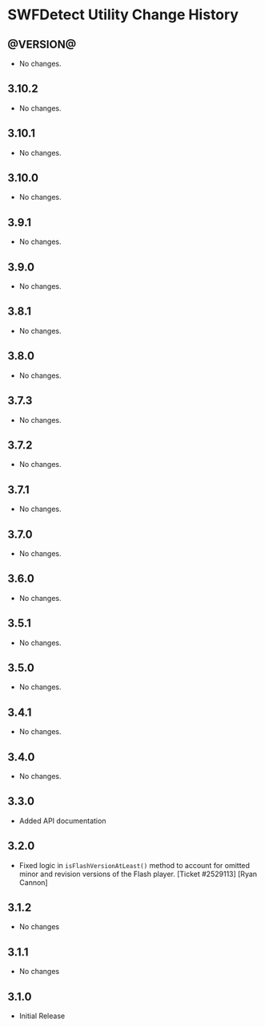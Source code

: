 SWFDetect Utility Change History
================================

@VERSION@
------

* No changes.

3.10.2
------

* No changes.

3.10.1
------

* No changes.

3.10.0
------

* No changes.

3.9.1
-----

* No changes.

3.9.0
-----

* No changes.

3.8.1
-----

* No changes.

3.8.0
-----

  * No changes.

3.7.3
-----

* No changes.

3.7.2
-----

* No changes.

3.7.1
-----

* No changes.


3.7.0
-----

* No changes.

3.6.0
-----

* No changes.

3.5.1
-----

* No changes.

3.5.0
-----

* No changes.

3.4.1
-----

* No changes.

3.4.0
-----

* No changes.

3.3.0
-----

* Added API documentation

3.2.0
-----

*	Fixed logic in `isFlashVersionAtLeast()` method to account for omitted minor
  and revision versions of the Flash player. [Ticket #2529113] [Ryan Cannon]

3.1.2
-----

* No changes

3.1.1
-----

* No changes

3.1.0
-----

* Initial Release
